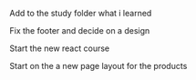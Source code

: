 Add to the study folder what i learned 

Fix the footer and decide on a design 

Start the new react course 

Start on the a new page layout for the products